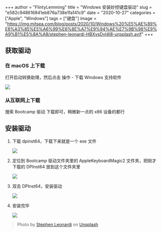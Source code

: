 +++
author = "FlintyLemming"
title = "Windows 安装妙控键盘驱动"
slug = "e582c948616841eb876a738e1fa141c9"
date = "2020-10-27"
categories = ["Apple", "Windows"]
tags = ["键盘"]
image = "https://img.mitsea.com/blog/posts/2020/10/Windows%20%E5%AE%89%E8%A3%85%E5%A6%99%E6%8E%A7%E9%94%AE%E7%9B%98%E9%A9%B1%E5%8A%A8/stephen-leonardi-HBXvsDvI4l8-unsplash.avif"
+++

## 获取驱动

### 在 macOS 上下载

打开启动转换助理，然后点击 操作 - 下载 Windows 支持软件

![](https://img.mitsea.com/blog/posts/2020/10/Windows%20%E5%AE%89%E8%A3%85%E5%A6%99%E6%8E%A7%E9%94%AE%E7%9B%98%E9%A9%B1%E5%8A%A8/Untitled.avif)

### 从互联网上下载

搜索 Bootcamp 驱动 下载即可，稍微新一点的 x86 设备的都行

## 安装驱动

1. 下载 dpinst64，下载下来就是一个 exe 文件

    ![](https://img.mitsea.com/blog/posts/2020/10/Windows%20%E5%AE%89%E8%A3%85%E5%A6%99%E6%8E%A7%E9%94%AE%E7%9B%98%E9%A9%B1%E5%8A%A8/Untitled%201.avif)

2. 定位到 Bootcamp 驱动文件夹里的 AppleKeyboardMagic2 文件夹，把刚才下载的 DPInst64 放到这个文件夹里

    ![](https://img.mitsea.com/blog/posts/2020/10/Windows%20%E5%AE%89%E8%A3%85%E5%A6%99%E6%8E%A7%E9%94%AE%E7%9B%98%E9%A9%B1%E5%8A%A8/Untitled%202.avif)

3. 双击 DPInst64，安装驱动

    ![](https://img.mitsea.com/blog/posts/2020/10/Windows%20%E5%AE%89%E8%A3%85%E5%A6%99%E6%8E%A7%E9%94%AE%E7%9B%98%E9%A9%B1%E5%8A%A8/Untitled%203.avif)

4. 安装完毕

    ![](https://img.mitsea.com/blog/posts/2020/10/Windows%20%E5%AE%89%E8%A3%85%E5%A6%99%E6%8E%A7%E9%94%AE%E7%9B%98%E9%A9%B1%E5%8A%A8/Untitled%204.avif)

> Photo by [Stephen Leonardi](https://unsplash.com/@stephenleo1982?utm_source=unsplash&utm_medium=referral&utm_content=creditCopyText) on [Unsplash](https://unsplash.com/?utm_source=unsplash&utm_medium=referral&utm_content=creditCopyText)
